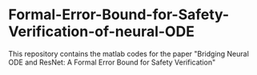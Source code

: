 # Formal-Error-Bound-for-Safety-Verification-of-neural-ODE
This repository contains the matlab codes for the paper "Bridging Neural ODE and ResNet: A Formal Error Bound for Safety Verification"

<!--- [Paper](https://arxiv.org/abs/2309.01213) "Add the code to the paper when uploading it to Arxiv"---> 

<!--- ## Installation:---> 
 
<!--- ## Running:---> 
